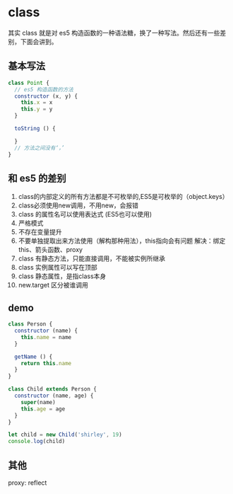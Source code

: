 # class

其实 class 就是对 es5 构造函数的一种语法糖，换了一种写法。然后还有一些差别，下面会讲到。

## 基本写法

```js
class Point {
  // es5 构造函数的方法
  constructor (x, y) {
    this.x = x
    this.y = y
  }

  toString () {

  }
  // 方法之间没有‘，’
}
```

## 和 es5 的差别

1. class的内部定义的所有方法都是不可枚举的,ES5是可枚举的（object.keys）
2. class必须使用new调用，不用new，会报错
3. class 的属性名可以使用表达式 (ES5也可以使用)
4. 严格模式
5. 不存在变量提升
6. 不要单独提取出来方法使用（解构那种用法），this指向会有问题
  解决：绑定this、箭头函数、proxy
7. class 有静态方法，只能直接调用，不能被实例所继承
8. class 实例属性可以写在顶部
9. class 静态属性，是指class本身
10. new.target 区分被谁调用

## demo

```js
class Person {
  constructor (name) {
    this.name = name
  }

  getName () {
    return this.name
  }
}

class Child extends Person {
  constructor (name, age) {
    super(name)
    this.age = age
  }
}

let child = new Child('shirley', 19)
console.log(child)
```

## 其他

proxy:
reflect
